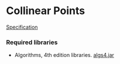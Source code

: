 # Collinear Points

[Specification](https://coursera.cs.princeton.edu/algs4/assignments/collinear/specification.php)

### Required libraries
- Algorithms, 4th edition libraries. [algs4.jar](https://algs4.cs.princeton.edu/code/algs4.jar)
